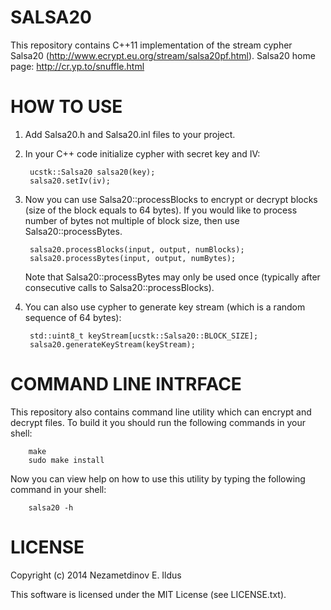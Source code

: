 SALSA20
=======

This repository contains C++11 implementation of the stream cypher Salsa20 (http://www.ecrypt.eu.org/stream/salsa20pf.html).
Salsa20 home page: http://cr.yp.to/snuffle.html

HOW TO USE
==========

1. Add Salsa20.h and Salsa20.inl files to your project.
2. In your C++ code initialize cypher with secret key and IV:

        ucstk::Salsa20 salsa20(key);
        salsa20.setIv(iv);

3. Now you can use Salsa20::processBlocks to encrypt or decrypt blocks (size of the block equals to 64 bytes).
   If you would like to process number of bytes not multiple of block size, then use Salsa20::processBytes.

        salsa20.processBlocks(input, output, numBlocks);
        salsa20.processBytes(input, output, numBytes);

   Note that Salsa20::processBytes may only be used once (typically after consecutive calls to Salsa20::processBlocks).

4. You can also use cypher to generate key stream (which is a random sequence of 64 bytes):

        std::uint8_t keyStream[ucstk::Salsa20::BLOCK_SIZE];
        salsa20.generateKeyStream(keyStream);

COMMAND LINE INTRFACE
=====================
This repository also contains command line utility which can encrypt and decrypt files. To build it you should run the following
commands in your shell:

        make
        sudo make install

Now you can view help on how to use this utility by typing the following command in your shell:

        salsa20 -h

LICENSE
=======
Copyright (c) 2014 Nezametdinov E. Ildus

This software is licensed under the MIT License (see LICENSE.txt).
